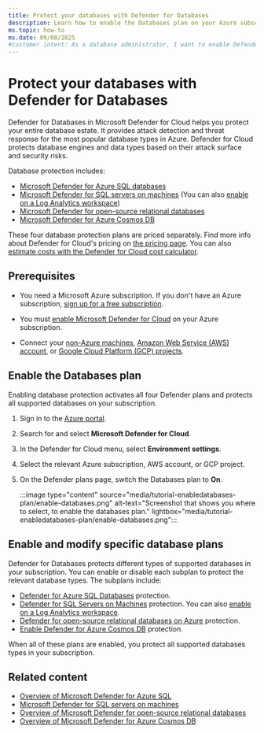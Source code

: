 ```yaml
---
title: Protect your databases with Defender for Databases
description: Learn how to enable the Databases plan on your Azure subscription for Microsoft Defender for Cloud to enhance your database security.
ms.topic: how-to
ms.date: 09/08/2025
#customer intent: As a database administrator, I want to enable Defender for Databases so that I can enhance the security of my databases.
---
```


# Protect your databases with Defender for Databases

Defender for Databases in Microsoft Defender for Cloud helps you protect your entire database estate. It provides attack detection and threat response for the most popular database types in Azure. Defender for Cloud protects database engines and data types based on their attack surface and security risks.

Database protection includes:

- [Microsoft Defender for Azure SQL databases](defender-for-sql-introduction.md)
- [Microsoft Defender for SQL servers on machines](defender-for-sql-usage.md) (You can also [enable on a Log Analytics workspace](enable-plan-workspace.md))
- [Microsoft Defender for open-source relational databases](defender-for-databases-introduction.md)
- [Microsoft Defender for Azure Cosmos DB](concept-defender-for-cosmos.md)

These four database protection plans are priced separately. Find more info about Defender for Cloud's pricing on [the pricing page](https://azure.microsoft.com/pricing/details/defender-for-cloud/). You can also [estimate costs with the Defender for Cloud cost calculator](cost-calculator.md).

## Prerequisites

- You need a Microsoft Azure subscription. If you don't have an Azure subscription, [sign up for a free subscription](https://azure.microsoft.com/pricing/free-trial/).

- You must [enable Microsoft Defender for Cloud](get-started.md#enable-defender-for-cloud-on-your-azure-subscription) on your Azure subscription.

- Connect your [non-Azure machines](quickstart-onboard-machines.md), [Amazon Web Service (AWS) account](quickstart-onboard-aws.md), or [Google Cloud Platform (GCP) projects](quickstart-onboard-gcp.md).

## Enable the Databases plan

Enabling database protection activates all four Defender plans and protects all supported databases on your subscription.

1. Sign in to the [Azure portal](https://portal.azure.com).

1. Search for and select **Microsoft Defender for Cloud**.

1. In the Defender for Cloud menu, select **Environment settings**.

1. Select the relevant Azure subscription, AWS account, or GCP project.

1. On the Defender plans page, switch the Databases plan to **On**.

    :::image type="content" source="media/tutorial-enabledatabases-plan/enable-databases.png" alt-text="Screenshot that shows you where to select, to enable the databases plan." lightbox="media/tutorial-enabledatabases-plan/enable-databases.png":::

## Enable and modify specific database plans

Defender for Databases protects different types of supported databases in your subscription. You can enable or disable each subplan to protect the relevant database types. The subplans include:

- [Defender for Azure SQL Databases](enable-sql-database-plan.md) protection.
- [Defender for SQL Servers on Machines](defender-for-sql-usage.md) protection. You can also [enable on a Log Analytics workspace](enable-plan-workspace.md).
- [Defender for open-source relational databases on Azure](enable-defender-for-databases-azure.md) protection.
- [Enable Defender for Azure Cosmos DB](defender-for-databases-enable-cosmos-protections.md) protection.

When all of these plans are enabled, you protect all supported databases types in your subscription. 

## Related content

- [Overview of Microsoft Defender for Azure SQL](defender-for-sql-introduction.md)
- [Microsoft Defender for SQL servers on machines](defender-for-sql-usage.md)
- [Overview of Microsoft Defender for open-source relational databases](defender-for-databases-introduction.md)
- [Overview of Microsoft Defender for Azure Cosmos DB](concept-defender-for-cosmos.md)
